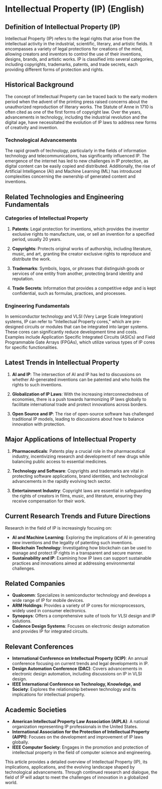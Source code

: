 # Intellectual Property (IP) (English)

## Definition of Intellectual Property (IP)

Intellectual Property (IP) refers to the legal rights that arise from the intellectual activity in the industrial, scientific, literary, and artistic fields. It encompasses a variety of legal protections for creations of the mind, allowing creators and inventors to control the use of their inventions, designs, brands, and artistic works. IP is classified into several categories, including copyrights, trademarks, patents, and trade secrets, each providing different forms of protection and rights.

## Historical Background

The concept of Intellectual Property can be traced back to the early modern period when the advent of the printing press raised concerns about the unauthorized reproduction of literary works. The Statute of Anne in 1710 is often cited as one of the first forms of copyright law. Over the years, advancements in technology, including the industrial revolution and the digital age, have necessitated the evolution of IP laws to address new forms of creativity and invention.

### Technological Advancements

The rapid growth of technology, particularly in the fields of information technology and telecommunications, has significantly influenced IP. The emergence of the internet has led to new challenges in IP protection, as digital content can be easily copied and distributed. Additionally, the rise of Artificial Intelligence (AI) and Machine Learning (ML) has introduced complexities concerning the ownership of generated content and inventions.

## Related Technologies and Engineering Fundamentals

### Categories of Intellectual Property

1. **Patents**: Legal protection for inventions, which provides the inventor exclusive rights to manufacture, use, or sell an invention for a specified period, usually 20 years.
   
2. **Copyrights**: Protects original works of authorship, including literature, music, and art, granting the creator exclusive rights to reproduce and distribute the work.

3. **Trademarks**: Symbols, logos, or phrases that distinguish goods or services of one entity from another, protecting brand identity and reputation.

4. **Trade Secrets**: Information that provides a competitive edge and is kept confidential, such as formulas, practices, and processes. 

### Engineering Fundamentals

In semiconductor technology and VLSI (Very Large Scale Integration) systems, IP can refer to "Intellectual Property cores," which are pre-designed circuits or modules that can be integrated into larger systems. These cores can significantly reduce development time and costs. Examples include Application Specific Integrated Circuits (ASICs) and Field Programmable Gate Arrays (FPGAs), which utilize various types of IP cores for specific functionalities.

## Latest Trends in Intellectual Property

1. **AI and IP**: The intersection of AI and IP has led to discussions on whether AI-generated inventions can be patented and who holds the rights to such inventions.

2. **Globalization of IP Laws**: With the increasing interconnectedness of economies, there is a push towards harmonizing IP laws globally to facilitate international trade and protect innovations across borders.

3. **Open Source and IP**: The rise of open-source software has challenged traditional IP models, leading to discussions about how to balance innovation with protection.

## Major Applications of Intellectual Property

1. **Pharmaceuticals**: Patents play a crucial role in the pharmaceutical industry, incentivizing research and development of new drugs while balancing public access to essential medicines.

2. **Technology and Software**: Copyrights and trademarks are vital in protecting software applications, brand identities, and technological advancements in the rapidly evolving tech sector.

3. **Entertainment Industry**: Copyright laws are essential in safeguarding the rights of creators in films, music, and literature, ensuring they receive compensation for their work.

## Current Research Trends and Future Directions

Research in the field of IP is increasingly focusing on:

- **AI and Machine Learning**: Exploring the implications of AI in generating new inventions and the legality of patenting such inventions.
- **Blockchain Technology**: Investigating how blockchain can be used to manage and protect IP rights in a transparent and secure manner.
- **Sustainability and IP**: Examining how IP laws can support sustainable practices and innovations aimed at addressing environmental challenges.

## Related Companies
- **Qualcomm**: Specializes in semiconductor technology and develops a wide range of IP for mobile devices.
- **ARM Holdings**: Provides a variety of IP cores for microprocessors, widely used in consumer electronics.
- **Synopsys**: Offers a comprehensive suite of tools for VLSI design and IP solutions.
- **Cadence Design Systems**: Focuses on electronic design automation and provides IP for integrated circuits.

## Relevant Conferences
- **International Conference on Intellectual Property (ICIP)**: An annual conference focusing on current trends and legal developments in IP.
- **Design Automation Conference (DAC)**: Covers advancements in electronic design automation, including discussions on IP in VLSI design.
- **IEEE International Conference on Technology, Knowledge, and Society**: Explores the relationship between technology and its implications for intellectual property.

## Academic Societies
- **American Intellectual Property Law Association (AIPLA)**: A national organization representing IP professionals in the United States.
- **International Association for the Protection of Intellectual Property (AIPPI)**: Focuses on the development and improvement of IP laws globally.
- **IEEE Computer Society**: Engages in the promotion and protection of intellectual property in the field of computer science and engineering.

This article provides a detailed overview of Intellectual Property (IP), its implications, applications, and the evolving landscape shaped by technological advancements. Through continued research and dialogue, the field of IP will adapt to meet the challenges of innovation in a globalized world.